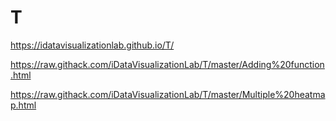 # T

https://idatavisualizationlab.github.io/T/

https://raw.githack.com/iDataVisualizationLab/T/master/Adding%20function.html

https://raw.githack.com/iDataVisualizationLab/T/master/Multiple%20heatmap.html
